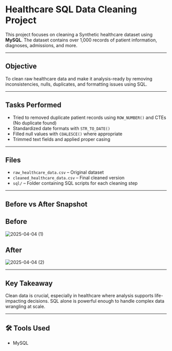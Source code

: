 # Healthcare SQL Data Cleaning Project

This project focuses on cleaning a Synthetic healthcare dataset using **MySQL**. The dataset contains over 1,000 records of patient information, diagnoses, admissions, and more.

---

## Objective

To clean raw healthcare data and make it analysis-ready by removing inconsistencies, nulls, duplicates, and formatting issues using SQL.

---

##  Tasks Performed

- Tried to removed duplicate patient records using `ROW_NUMBER()` and CTEs (No duplicate found)
- Standardized date formats with `STR_TO_DATE()`
- Filled null values with `COALESCE()` where appropriate
- Trimmed text fields and applied proper casing
  
---

## Files

- `raw_healthcare_data.csv` – Original dataset
- `cleaned_healthcare_data.csv` – Final cleaned version
- `sql/` – Folder containing SQL scripts for each cleaning step

---

##  Before vs After Snapshot

## Before
![2025-04-04 (1)](https://github.com/user-attachments/assets/3053d325-5a17-41cc-bc92-24fbb85cd0ff)

## After
![2025-04-04 (2)](https://github.com/user-attachments/assets/f45c2063-f392-452f-808e-4951d8cb40b0)


---

## Key Takeaway

Clean data is crucial, especially in healthcare where analysis supports life-impacting decisions. SQL alone is powerful enough to handle complex data wrangling at scale.

---

## 🛠️ Tools Used

- MySQL  




